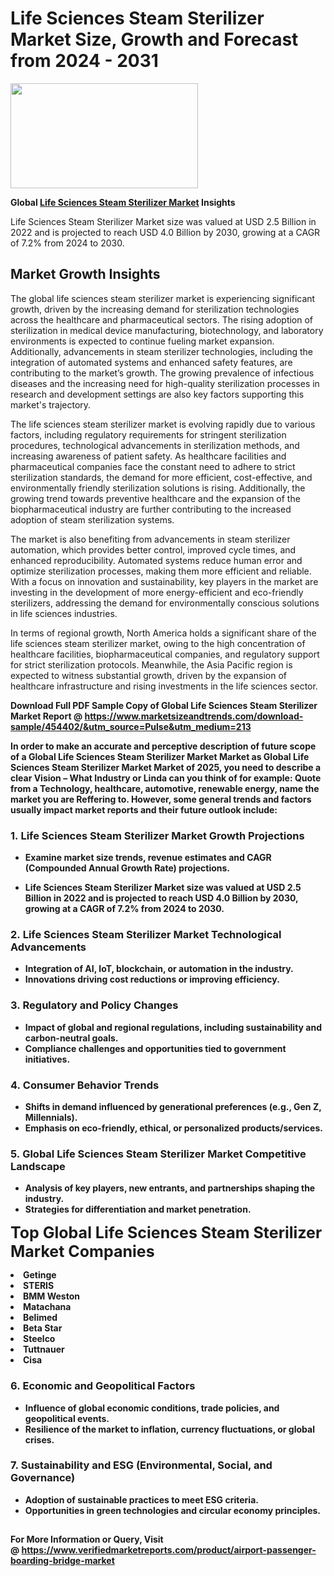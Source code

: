 <H1>Life Sciences Steam Sterilizer Market Size, Growth and Forecast from 2024 - 2031</H1><img class="aligncenter size-medium wp-image-584254" src="https://thirdeyenews.in/wp-content/uploads/2024/09/Global-Market-Research-300x168.jpeg" alt="" width="300" height="168" /><p><strong>Global&nbsp;<a href="https://www.marketsizeandtrends.com/download-sample/454402/&amp;utm_source=Pulse&amp;utm_medium=213">Life Sciences Steam Sterilizer Market</a> Insights</strong></p><p>Life Sciences Steam Sterilizer Market size was valued at USD 2.5 Billion in 2022 and is projected to reach USD 4.0 Billion by 2030, growing at a CAGR of 7.2% from 2024 to 2030.</p><p><h2>Market Growth Insights</h2> <p>The global life sciences steam sterilizer market is experiencing significant growth, driven by the increasing demand for sterilization technologies across the healthcare and pharmaceutical sectors. The rising adoption of sterilization in medical device manufacturing, biotechnology, and laboratory environments is expected to continue fueling market expansion. Additionally, advancements in steam sterilizer technologies, including the integration of automated systems and enhanced safety features, are contributing to the market’s growth. The growing prevalence of infectious diseases and the increasing need for high-quality sterilization processes in research and development settings are also key factors supporting this market's trajectory.</p> <p><strong></strong></p> <p>The life sciences steam sterilizer market is evolving rapidly due to various factors, including regulatory requirements for stringent sterilization procedures, technological advancements in sterilization methods, and increasing awareness of patient safety. As healthcare facilities and pharmaceutical companies face the constant need to adhere to strict sterilization standards, the demand for more efficient, cost-effective, and environmentally friendly sterilization solutions is rising. Additionally, the growing trend towards preventive healthcare and the expansion of the biopharmaceutical industry are further contributing to the increased adoption of steam sterilization systems.</p> <p>The market is also benefiting from advancements in steam sterilizer automation, which provides better control, improved cycle times, and enhanced reproducibility. Automated systems reduce human error and optimize sterilization processes, making them more efficient and reliable. With a focus on innovation and sustainability, key players in the market are investing in the development of more energy-efficient and eco-friendly sterilizers, addressing the demand for environmentally conscious solutions in life sciences industries.</p> <p>In terms of regional growth, North America holds a significant share of the life sciences steam sterilizer market, owing to the high concentration of healthcare facilities, biopharmaceutical companies, and regulatory support for strict sterilization protocols. Meanwhile, the Asia Pacific region is expected to witness substantial growth, driven by the expansion of healthcare infrastructure and rising investments in the life sciences sector.</p> <p><strong></p><p><span class=""><strong>Download Full PDF Sample Copy of Global Life Sciences Steam Sterilizer Market Report</strong> @ <a href="https://www.marketsizeandtrends.com/download-sample/454402/&amp;utm_source=Pulse&amp;utm_medium=213" target="_blank">https://www.marketsizeandtrends.com/download-sample/454402/&amp;utm_source=Pulse&amp;utm_medium=213</a></span></p><p>In order to make an accurate and perceptive description of future scope of a Global&nbsp;Life Sciences Steam Sterilizer Market Market as Global&nbsp;Life Sciences Steam Sterilizer Market Market of 2025, you need to describe a clear Vision &ndash; What Industry or Linda can you think of for example: Quote from a Technology, healthcare, automotive, renewable energy, name the market you are Reffering to. However, some general trends and factors usually impact market reports and their future outlook include:</p><h3>1.&nbsp;<strong>Life Sciences Steam Sterilizer Market Growth Projections</strong></h3><ul><li>Examine market size trends, revenue estimates and CAGR (Compounded Annual Growth Rate) projections.</li><li><p>Life Sciences Steam Sterilizer Market size was valued at USD 2.5 Billion in 2022 and is projected to reach USD 4.0 Billion by 2030, growing at a CAGR of 7.2% from 2024 to 2030.</p></li></ul><h3>2.&nbsp;<strong>Life Sciences Steam Sterilizer Market Technological Advancements</strong></h3><ul><li>Integration of AI, IoT, blockchain, or automation in the industry.</li><li>Innovations driving cost reductions or improving efficiency.</li></ul><h3>3.&nbsp;<strong>Regulatory and Policy Changes</strong></h3><ul><li>Impact of global and regional regulations, including sustainability and carbon-neutral goals.</li><li>Compliance challenges and opportunities tied to government initiatives.</li></ul><h3>4.&nbsp;<strong>Consumer Behavior Trends</strong></h3><ul><li>Shifts in demand influenced by generational preferences (e.g., Gen Z, Millennials).</li><li>Emphasis on eco-friendly, ethical, or personalized products/services.</li></ul><h3>5.&nbsp;<strong>Global Life Sciences Steam Sterilizer Market Competitive Landscape</strong></h3><ul><li>Analysis of key players, new entrants, and partnerships shaping the industry.</li><li>Strategies for differentiation and market penetration.</li></ul><p data-pm-slice="1 1 []"><span style="color: inherit; font-family: inherit; font-size: 25px;">Top Global Life Sciences Steam Sterilizer Market Companies</span></p><div class="" data-test-id=""><p><li>Getinge</li><li> STERIS</li><li> BMM Weston</li><li> Matachana</li><li> Belimed</li><li> Beta Star</li><li> Steelco</li><li> Tuttnauer</li><li> Cisa</li></p></div><h3>6.&nbsp;<strong>Economic and Geopolitical Factors</strong></h3><ul><li>Influence of global economic conditions, trade policies, and geopolitical events.</li><li>Resilience of the market to inflation, currency fluctuations, or global crises.</li></ul><h3>7.&nbsp;<strong>Sustainability and ESG (Environmental, Social, and Governance)</strong></h3><ul><li>Adoption of sustainable practices to meet ESG criteria.</li><li>Opportunities in green technologies and circular economy principles.</li></ul><h2><strong style="font-size: 14px;">For More Information or Query, Visit @&nbsp;</strong><a style="background-color: #ffffff; font-size: 14px;" href="https://www.marketsizeandtrends.com/report/life-sciences-steam-sterilizer-market/" target="_blank">https://www.verifiedmarketreports.com/product/airport-passenger-boarding-bridge-market</a></h2>
